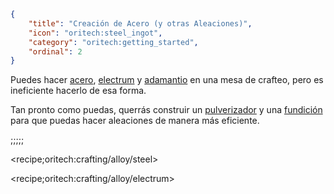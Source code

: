 ```json
{
	"title": "Creación de Acero (y otras Aleaciones)",
	"icon": "oritech:steel_ingot",
	"category": "oritech:getting_started",
	"ordinal": 2
}
```

Puedes hacer [acero](^oritech:resources/steel), [electrum](^oritech:resources/electrum) y [adamantio](^oritech:resources/adamant) en una mesa de crafteo, pero es ineficiente hacerlo de esa forma.

Tan pronto como puedas, querrás construir un [pulverizador](^oritech:processing/pulverizer) y una [fundición](^oritech:processing/foundry) para que puedas hacer aleaciones de manera más eficiente.

;;;;;

<recipe;oritech:crafting/alloy/steel>

<recipe;oritech:crafting/alloy/electrum>
